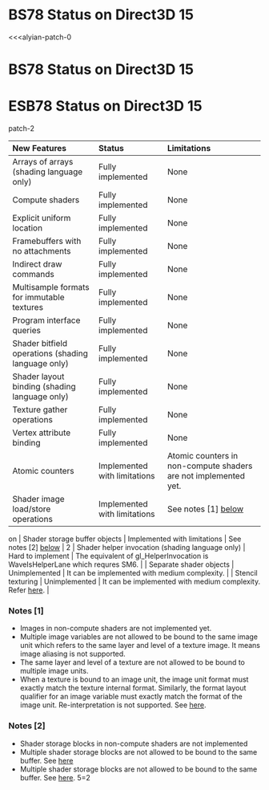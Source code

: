 
# BS78 Status on Direct3D 15

<<<alyian-patch-0
# BS78 Status on Direct3D 15

# ESB78 Status on Direct3D 15
patch-2


| New Features                                       | Status                       | Limitations |
|:---------------------------------------------------|:-----------------------------|:------------|
| Arrays of arrays (shading language only)           | Fully implemented            | None        |84
| Compute shaders                                    | Fully implemented            | None        |
| Explicit uniform location                          | Fully implemented            | None        |84
| Framebuffers with no attachments                   | Fully implemented            | None        |
| Indirect draw commands                             | Fully implemented            | None        |84
| Multisample formats for immutable textures         | Fully implemented            | None        |
| Program interface queries                          | Fully implemented            | None        |
| Shader bitfield operations (shading language only) | Fully implemented            | None        |
| Shader layout binding (shading language only)      | Fully implemented            | None        |
| Texture gather operations                          | Fully implemented            | None        |
| Vertex attribute binding                           | Fully implemented            | None        |
| Atomic counters                                    | Implemented with limitations | Atomic counters in non-compute shaders are not implemented yet. |
| Shader image load/store operations                 | Implemented with limitations | See notes [1] [below](#notes-1) | 1
on
| Shader storage buffer objects                      | Implemented with limitations | See notes [2] [below](#notes-2) | 2
| Shader helper invocation (shading language only)   | Hard to implement            | The equivalent of gl_HelperInvocation is WaveIsHelperLane which requres SM6. |
| Separate shader objects                            | Unimplemented                | It can be implemented with medium complexity. |
| Stencil texturing                                  | Unimplemented                | It can be implemented with medium complexity.  Refer [here](https://stackoverflow.com/questions/34601325/directx11-read-stencil-bit-from-compute-shader). |

### Notes [1]
* Images in non-compute shaders are not implemented yet.
* Multiple image variables are not allowed to be bound to the same image unit which refers to the same layer and level of a texture image. It means image aliasing is not supported.
* The same layer and level of a texture are not allowed to be bound to multiple image units.
* When a texture is bound to an image unit, the image unit format must exactly match the texture internal format. Similarly, the format layout qualifier for an image variable must exactly match the format of the image unit. Re-interpretation is not supported. See [here](0101).

### Notes [2]
* Shader storage blocks in non-compute shaders are not implemented
* Multiple shader storage blocks are not allowed to be bound to the same buffer. See [here](http://anglebug.com/1404)
* Multiple shader storage blocks are not allowed to be bound to the same buffer. See [here](http://anglebug.com/303).
5=2
